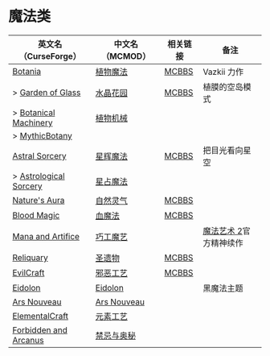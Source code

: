 # 魔法类

| 英文名（CurseForge）                                                                        | 中文名（MCMOD）                                     | 相关链接                                              | 备注                                                          |
| ------------------------------------------------------------------------------------------- | --------------------------------------------------- | ----------------------------------------------------- | ------------------------------------------------------------- |
| [Botania](https://www.curseforge.com/minecraft/mc-mods/botania)                             | [植物魔法](https://www.mcmod.cn/class/332.html)     | [MCBBS](https://www.mcbbs.net/thread-722470-1-1.html) | Vazkii 力作                                                   |
| > [Garden of Glass](https://www.curseforge.com/minecraft/mc-mods/botania-garden-of-glass)   | [水晶花园](https://www.mcmod.cn/class/645.html)     | [MCBBS](https://www.mcbbs.net/thread-541959-1-1.html) | 植膜的空岛模式                                                |
| > [Botanical Machinery](https://www.curseforge.com/minecraft/mc-mods/botanical-machinery)   | [植物机械](https://www.mcmod.cn/class/3141.html)    |                                                       |                                                               |
| > [MythicBotany](https://www.curseforge.com/minecraft/mc-mods/mythicbotany)                 |                                                     |                                                       |                                                               |
| [Astral Sorcery](https://www.curseforge.com/minecraft/mc-mods/astral-sorcery)               | [星辉魔法](https://www.mcmod.cn/class/639.html)     | [MCBBS](https://www.mcbbs.net/thread-710454-1-1.html) | 把目光看向星空                                                |
| > [Astrological Sorcery](https://www.curseforge.com/minecraft/mc-mods/astrological-sorcery) | [星占魔法](https://www.mcmod.cn/class/3253.html)    |                                                       |                                                               |
| [Nature's Aura](https://www.curseforge.com/minecraft/mc-mods/natures-aura)                  | [自然灵气](https://www.mcmod.cn/class/1547.html)    | [MCBBS](https://www.mcbbs.net/thread-858351-1-1.html) |                                                               |
| [Blood Magic](https://www.curseforge.com/minecraft/mc-mods/blood-magic)                     | [血魔法](https://www.mcmod.cn/class/528.html)       | [MCBBS](https://www.mcbbs.net/thread-566726-1-1.html) |                                                               |
| [Mana and Artifice](https://www.curseforge.com/minecraft/mc-mods/mana-and-artifice)         | [巧工魔艺](https://www.mcmod.cn/class/2773.html)    |                                                       | [魔法艺术 2](https://www.mcmod.cn/class/203.html)官方精神续作 |
| [Reliquary](https://www.curseforge.com/minecraft/mc-mods/reliquary-v1-3)                    | [圣遗物](https://www.mcmod.cn/class/525.html)       | [MCBBS](https://www.mcbbs.net/thread-842186-1-1.html) |                                                               |
| [EvilCraft](https://www.curseforge.com/minecraft/mc-mods/evilcraft)                         | [邪恶工艺](https://www.mcmod.cn/class/352.html)     | [MCBBS](https://www.mcbbs.net/thread-420085-1-1.html) |                                                               |
| [Eidolon](https://www.curseforge.com/minecraft/mc-mods/eidolon)                             | [Eidolon](https://www.mcmod.cn/class/3469.html)     |                                                       | 黑魔法主题                                                    |
| [Ars Nouveau](https://www.curseforge.com/minecraft/mc-mods/ars-nouveau)                     | [Ars Nouveau](https://www.mcmod.cn/class/3468.html) |                                                       |                                                               |
| [ElementalCraft](https://www.curseforge.com/minecraft/mc-mods/elemental-craft)              | [元素工艺](https://www.mcmod.cn/class/3504.html)    |                                                       |                                                               |
| [Forbidden and Arcanus](https://www.curseforge.com/minecraft/mc-mods/forbidden-arcanus)     | [禁忌与奥秘](https://www.mcmod.cn/class/2226.html)  |                                                       |                                                               |
